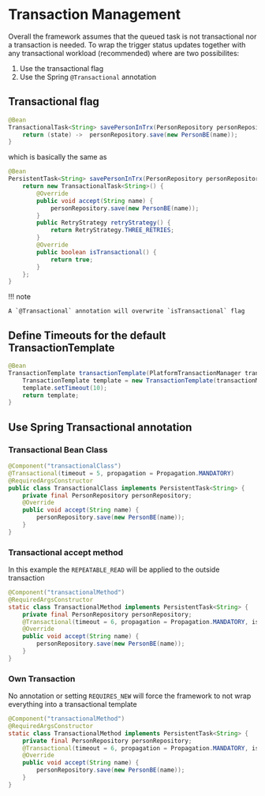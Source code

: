 # Transaction Management

Overall the framework assumes that the queued task is not transactional nor a transaction is needed. To wrap the trigger status updates together with any transactional workload (recommended) where are two possibilites:

1. Use the transactional flag
1. Use the Spring `@Transactional` annotation

## Transactional flag

```java
@Bean
TransactionalTask<String> savePersonInTrx(PersonRepository personRepository) {
    return (state) ->  personRepository.save(new PersonBE(name));
}
```

which is basically the same as

```java
@Bean
PersistentTask<String> savePersonInTrx(PersonRepository personRepository) {
    return new TransactionalTask<String>() {
        @Override
        public void accept(String name) {
            personRepository.save(new PersonBE(name));
        }
        public RetryStrategy retryStrategy() {
            return RetryStrategy.THREE_RETRIES;
        }
        @Override
        public boolean isTransactional() {
            return true;
        }
    };
}
```

!!! note

    A `@Transactional` annotation will overwrite `isTransactional` flag

## Define Timeouts for the default TransactionTemplate

```java
@Bean
TransactionTemplate transactionTemplate(PlatformTransactionManager transactionManager) {
    TransactionTemplate template = new TransactionTemplate(transactionManager);
    template.setTimeout(10);
    return template;
}
```

## Use Spring Transactional annotation

### Transactional Bean Class

```java
@Component("transactionalClass")
@Transactional(timeout = 5, propagation = Propagation.MANDATORY)
@RequiredArgsConstructor
public class TransactionalClass implements PersistentTask<String> {
    private final PersonRepository personRepository;
    @Override
    public void accept(String name) {
        personRepository.save(new PersonBE(name));
    }
}
```

### Transactional accept method

In this example the `REPEATABLE_READ` will be applied to the outside transaction

```java
@Component("transactionalMethod")
@RequiredArgsConstructor
static class TransactionalMethod implements PersistentTask<String> {
    private final PersonRepository personRepository;
    @Transactional(timeout = 6, propagation = Propagation.MANDATORY, isolation = Isolation.REPEATABLE_READ)
    @Override
    public void accept(String name) {
        personRepository.save(new PersonBE(name));
    }
}
```

### Own Transaction

No annotation or setting `REQUIRES_NEW` will force the framework to not wrap everything into a transactional template

```java
@Component("transactionalMethod")
@RequiredArgsConstructor
static class TransactionalMethod implements PersistentTask<String> {
    private final PersonRepository personRepository;
    @Transactional(timeout = 6, propagation = Propagation.MANDATORY, isolation = Isolation.REPEATABLE_READ)
    @Override
    public void accept(String name) {
        personRepository.save(new PersonBE(name));
    }
}
```

